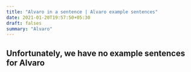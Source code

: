 ```yaml
---
title: "Alvaro in a sentence | Alvaro example sentences"
date: 2021-01-20T19:57:50+05:30
draft: falses
summary: "Alvaro"
---
```

## Unfortunately, we have no example sentences for Alvaro                 

